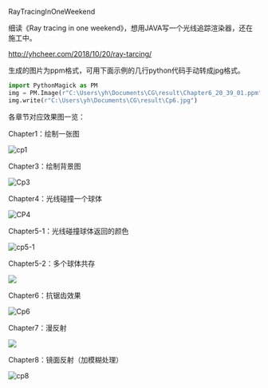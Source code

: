 RayTracingInOneWeekend

细读《Ray tracing in one weekend》，想用JAVA写一个光线追踪渲染器，还在施工中。

http://yhcheer.com/2018/10/20/ray-tarcing/

生成的图片为ppm格式，可用下面示例的几行python代码手动转成jpg格式。

```python
import PythonMagick as PM
img = PM.Image(r"C:\Users\yh\Documents\CG\result\Chapter6_20_39_01.ppm")
img.write(r"C:\Users\yh\Documents\CG\result\Cp6.jpg")
```

各章节对应效果图一览：

Chapter1：绘制一张图

![cp1](https://raw.githubusercontent.com/yhcheer/RayTracingInOneWeekend/master/image/Cp1.jpg)

Chapter3：绘制背景图

![Cp3](https://raw.githubusercontent.com/yhcheer/RayTracingInOneWeekend/master/image/Cp3.jpg)

Chapter4：光线碰撞一个球体

![CP4](https://raw.githubusercontent.com/yhcheer/RayTracingInOneWeekend/master/image/Cp4.jpg)

Chapter5-1：光线碰撞球体返回的颜色

![cp5-1](https://raw.githubusercontent.com/yhcheer/RayTracingInOneWeekend/master/image/Cp5_1.jpg)

Chapter5-2：多个球体共存

![](https://raw.githubusercontent.com/yhcheer/RayTracingInOneWeekend/master/image/Cp5_3.jpg)

Chapter6：抗锯齿效果

![Cp6](https://raw.githubusercontent.com/yhcheer/RayTracingInOneWeekend/master/image/Cp6.jpg)

Chapter7：漫反射

![](https://raw.githubusercontent.com/yhcheer/RayTracingInOneWeekend/master/image/Cp7.jpg)

Chapter8：镜面反射（加模糊处理）

![cp8](https://raw.githubusercontent.com/yhcheer/RayTracingInOneWeekend/master/image/Cp8.jpg)

